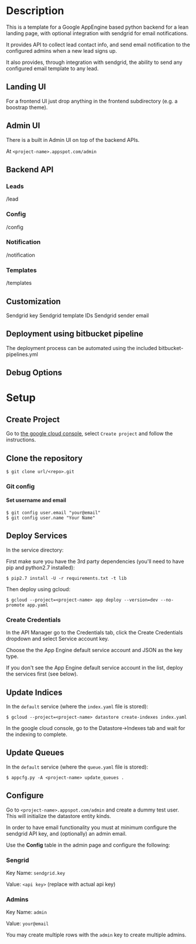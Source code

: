 # Description
This is a template for a Google AppEngine based python backend for a lean landing page, with optional integration with sendgrid for email notifications.

It provides API to collect lead contact info, and send email notification to the configured admins when a new lead signs up.

It also provides, through integration with sendgrid, the ability to send any configured email template to any lead.

## Landing UI
For a frontend UI just drop anything in the frontend subdirectory (e.g. a boostrap theme).

## Admin UI
There is a built in Admin UI on top of the backend APIs.

At `<project-name>.appspot.com/admin`

## Backend API
### Leads
/lead

### Config
/config

### Notification
/notification

### Templates
/templates

## Customization
Sendgrid key
Sendgrid template IDs
Sendgrid sender email

## Deployment using bitbucket pipeline
The deployment process can be automated using the included bitbucket-pipelines.yml

## Debug Options

# Setup

## Create Project
Go to [the google cloud console](https://console.cloud.google.com), select `Create project` and follow the instructions.

## Clone the repository
```
$ git clone url/<repo>.git
```

### Git config
#### Set username and email
```
$ git config user.email "your@email"
$ git config user.name "Your Name"
```

## Deploy Services
In the service directory:

First make sure you have the 3rd party dependencies (you'll need to have pip and python2.7 installed):
```
$ pip2.7 install -U -r requirements.txt -t lib
```
Then deploy using gcloud:
```
$ gcloud --project=<project-name> app deploy --version=dev --no-promote app.yaml
```

### Create Credentials
In the API Manager go to the Credentials tab, click the Create Credentials dropdown and select Service account key.

Choose the the App Engine default service account and JSON as the key type.

If you don't see the App Engine default service account in the list, deploy the services first (see below).

## Update Indices
In the `default` service (where the `index.yaml` file is stored):
```
$ gcloud --project=<project-name> datastore create-indexes index.yaml
```

In the google cloud console, go to the Datastore->Indexes tab and wait for the indexing to complete.

## Update Queues
In the `default` service (where the `queue.yaml` file is stored):
```
$ appcfg.py -A <project-name> update_queues .
```

## Configure
Go to `<project-name>.appspot.com/admin` and create a dummy test user. This will initialize the datastore entity kinds.

In order to have email functionality you must at minimum configure the sendgrid API key, and (optionally) an admin email.

Use the **Config** table in the admin page and configure the following:

### Sengrid
Key Name: `sendgrid.key`

Value: `<api key>` (replace with actual api key)

### Admins
Key Name: `admin`

Value: `your@email`

You may create multiple rows with the `admin` key to create multiple admins.
